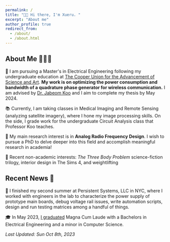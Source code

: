 ```yaml
---
permalink: /
title: "👋🏻 Hi there, I'm Xueru. "
excerpt: "About me"
author_profile: true
redirect_from: 
  - /about/
  - /about.html
---
```


## About Me 👩🏻‍🎓
🔬 I am pursuing a Master's in Electrical Engineering following my undergraduate education at [The Cooper Union for the Advancement of Science and Art](https://cooper.edu/welcome). **My work is on optimizing the power consumption and bandwidth of a quadrature phase generator for wireless communication.** I am advised by [Dr. Jabeom Koo](https://scholar.google.com/citations?hl=en&user=SQ9yG6wAAAAJ&view_op=list_works&sortby=pubdate) and I aim to complete my thesis by May 2024. 

📚 Currently, I am taking classes in Medical Imaging and Remote Sensing (analyzing satellite imagery), where I hone my image processing skills. On the side, I grade work for the undergraduate Circuit Analysis class that Professor Koo teaches.

🛜 My main research interest is in **Analog Radio Frequency Design**. I wish to pursue a PhD to delve deeper into this field and accomplish meaningful research in academia!

📖 Recent non-academic interests: _The Three Body Problem_ science-fiction trilogy, interior design in The Sims 4, and weightlifting 

## Recent News 🎉
📡 I finished my second summer at Persistent Systems, LLC in NYC, where I worked with engineers in the lab to characterize the power supply of prototype main boards, debug voltage rail issues, write automation scripts, design and run testing matrices among a handful of things. 

🎓 In May 2023, [I graduated](https://cooper.edu/gallery/commencement-2023#img_gallery-15) Magna Cum Laude with a Bachelors in Electrical Engineering and a minor in Computer Science.

_Last Updated: Sun Oct 8th, 2023_
